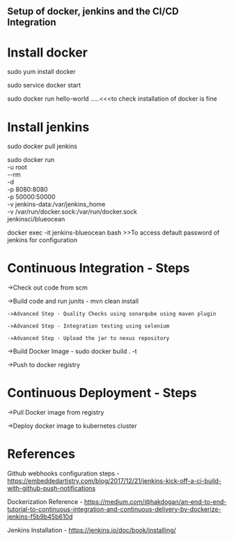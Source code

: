 ## Setup of docker, jenkins and the CI/CD Integration

# Install docker 

sudo yum install docker

sudo service docker start

sudo docker run hello-world .....<<<to check installation of docker is fine

# Install jenkins

sudo docker pull jenkins

sudo docker run \
  -u root \
  --rm \
  -d \
  -p 8080:8080 \
  -p 50000:50000 \
  -v jenkins-data:/var/jenkins_home \
  -v /var/run/docker.sock:/var/run/docker.sock \
  jenkinsci/blueocean
  
docker exec -it jenkins-blueocean bash  >>To access default password of jenkins for configuration


# Continuous Integration - Steps

->Check out code from scm

->Build code and run junits - mvn clean install

    ->Advanced Step - Quality Checks using sonarqube using maven plugin

    ->Advanced Step - Integration testing using selenium

    ->Advanced Step - Upload the jar to nexus repository

->Build Docker Image - sudo docker build . -t <imageName>

->Push to docker registry


# Continuous Deployment - Steps

->Pull Docker image from registry

->Deploy docker image to kubernetes cluster







# References

Github webhooks configuration steps - https://embeddedartistry.com/blog/2017/12/21/jenkins-kick-off-a-ci-build-with-github-push-notifications

Dockerization Reference - https://medium.com/@hakdogan/an-end-to-end-tutorial-to-continuous-integration-and-continuous-delivery-by-dockerize-jenkins-f5b9b45b610d

Jenkins Installation - https://jenkins.io/doc/book/installing/


